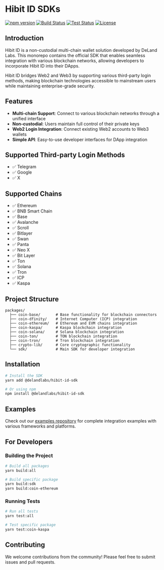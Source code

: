 # Hibit ID SDKs

[![npm version](https://img.shields.io/npm/v/@delandlabs/hibit-id-sdk)](https://www.npmjs.com/package/@delandlabs/hibit-id-sdk)
[![Build Status](https://github.com/deland-labs/hibit-id-sdk/actions/workflows/build.yml/badge.svg)](https://github.com/deland-labs/hibit-id-sdk/actions)
[![Test Status](https://img.shields.io/github/actions/workflow/status/deland-labs/hibit-id-sdk/test.yml?label=tests)](https://github.com/deland-labs/hibit-id-sdk/actions)
[![License](https://img.shields.io/github/license/deland-labs/hibit-id-sdk)](LICENSE)

## Introduction

Hibit ID is a non-custodial multi-chain wallet solution developed by DeLand Labs. This monorepo contains the official SDK that enables seamless integration with various blockchain networks, allowing developers to incorporate Hibit ID into their DApps.

Hibit ID bridges Web2 and Web3 by supporting various third-party login methods, making blockchain technologies accessible to mainstream users while maintaining enterprise-grade security.

## Features

- **Multi-chain Support**: Connect to various blockchain networks through a unified interface
- **Non-custodial**: Users maintain full control of their private keys
- **Web2 Login Integration**: Connect existing Web2 accounts to Web3 wallets
- **Simple API**: Easy-to-use developer interfaces for DApp integration

## Supported Third-party Login Methods

- ✅ Telegram
- ✅ Google
- ✅ X

## Supported Chains

- ✅ Ethereum
- ✅ BNB Smart Chain
- ✅ Base
- ✅ Avalanche
- ✅ Scroll
- ✅ Bitlayer
- ✅ Swan
- ✅ Panta
- ✅ Neo X
- ✅ Bit Layer
- ✅ Ton
- ✅ Solana
- ✅ Tron
- ✅ ICP
- ✅ Kaspa

## Project Structure

```
packages/
  ├── coin-base/       # Base functionality for blockchain connectors
  ├── coin-dfinity/    # Internet Computer (ICP) integration
  ├── coin-ethereum/   # Ethereum and EVM chains integration
  ├── coin-kaspa/      # Kaspa blockchain integration
  ├── coin-solana/     # Solana blockchain integration
  ├── coin-ton/        # TON blockchain integration
  ├── coin-tron/       # Tron blockchain integration
  ├── crypto-lib/      # Core cryptographic functionality
  └── sdk/             # Main SDK for developer integration
```

## Installation

```bash
# Install the SDK
yarn add @delandlabs/hibit-id-sdk

# Or using npm
npm install @delandlabs/hibit-id-sdk
```

## Examples

Check out our [examples repository](https://github.com/Deland-Labs/hibit-id-examples) for complete integration examples with various frameworks and platforms.

## For Developers

### Building the Project

```bash
# Build all packages
yarn build:all

# Build specific package
yarn build:sdk
yarn build:coin-ethereum
```

### Running Tests

```bash
# Run all tests
yarn test:all

# Test specific package
yarn test:coin-kaspa
```

## Contributing

We welcome contributions from the community! Please feel free to submit issues and pull requests.
